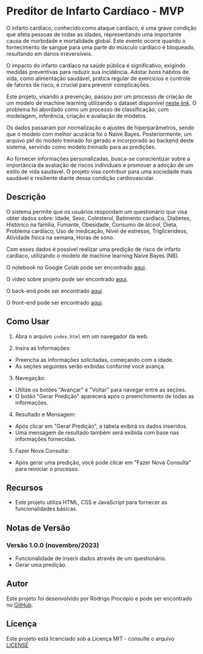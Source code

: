 # Preditor de Infarto Cardíaco - MVP


O infarto cardíaco, conhecido como ataque cardíaco, é uma grave condição que afeta pessoas de todas as idades, representando uma importante causa de morbidade e mortalidade global. 
Este evento ocorre quando o fornecimento de sangue para uma parte do músculo cardíaco é bloqueado, resultando em danos irreversíveis.

O impacto do infarto cardíaco na saúde pública é significativo, exigindo medidas preventivas para reduzir sua incidência. 
Adotar bons hábitos de vida, como alimentação saudável, prática regular de exercícios e controle de fatores de risco, é crucial para prevenir complicações.

Este projeto, visando a prevenção, passou por um processo de criação de um modelo de machine learning utilizando o dataset disponível [neste link](https://github.com/RodrigoProcopio/CAD_Prediction_Database). 
O problema foi abordado como um processo de classificação, com modelagem, inferência, criação e avaliação de modelos.

Os dados passaram por normalização e ajustes de hiperparâmetros, sendo que o modelo com melhor acurácia foi o Naive Bayes. 
Posteriormente, um arquivo pkl do modelo treinado foi gerado e incorporado ao backend deste sistema, servindo como modelo treinado para as predições.

Ao fornecer informações personalizadas, busca-se conscientizar sobre a importância da avaliação de riscos individuais e promover a adoção de um estilo de vida saudável. 
O projeto visa contribuir para uma sociedade mais saudável e resiliente diante dessa condição cardiovascular.

## Descrição

O sistema permite que os usuários respondam um questionário que visa obter dados sobre: Idade, Sexo, Colesterol, Batimento cardíaco, Diabetes, Histórico na família, Fumante, Obesidade,
Consumo de álcool, Dieta, Problema cardíaco, Uso de medicação, Nível de estresse, Triglicerídeos, Atividade física na semana, Horas de sono.

Com esses dados é possível realizar uma predição de risco de infarto cardíaco, utilizando o modelo de machine learning Naive Bayes (NB). 

O notebook no Google Colab pode ser encontrado [aqui](https://colab.research.google.com/drive/1ZWDelNTwBCxxQhLnRLcA90jnO9474fxV?usp=sharing).

O vídeo sobre projeto pode ser encontrado [aqui](https://youtube.com).

O back-end pode ser encontrado [aqui](https://github.com/RodrigoProcopio/MVP_Predicao_Infarto_Cardiaco/tree/main/MVP_Predicao_Infarto_Cardiaco_API).

O front-end pode ser encontrado [aqui](https://github.com/RodrigoProcopio/MVP_Predicao_Infarto_Cardiaco/tree/main/MVP_Predicao_Infarto_Cardiaco_Front).


## Como Usar

1. Abra o arquivo `index.html` em um navegador da web.

2. Insira as Informações:

- Preencha as informações solicitadas, começando com a idade.
- As seções seguintes serão exibidas conforme você avança.
   
3. Navegação:
- Utilize os botões "Avançar" e "Voltar" para navegar entre as seções.
- O botão "Gerar Predição" aparecerá após o preenchimento de todas as informações.

4. Resultado e Mensagem:
- Após clicar em "Gerar Predição", a tabela exibirá os dados inseridos.
- Uma mensagem de resultado também será exibida com base nas informações fornecidas.

5. Fazer Nova Consulta:
- Após gerar uma predição, você pode clicar em "Fazer Nova Consulta" para reiniciar o processo.

## Recursos

- Este projeto utiliza HTML, CSS e JavaScript para fornecer as funcionalidades básicas.

## Notas de Versão

### Versão 1.0.0 (novembro/2023)

- Funcionalidade de inserir dados através de um questionário.
- Gerar uma predição.
   
## Autor

Este projeto foi desenvolvido por Rodrigo Procópio e pode ser encontrado no [GitHub](https://github.com/RodrigoProcopio).

## Licença

Este projeto está licenciado sob a Licença MIT - consulte o arquivo [LICENSE](https://github.com/RodrigoProcopio/MVP_Predicao_Infarto_Cardiaco/blob/main/MVP_Predicao_Infarto_Cardiaco_Front/LICENSE.md)

